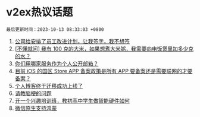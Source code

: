 # v2ex热议话题

`最后更新时间：2023-10-13 08:33:03 +0800`

1. [公司给安排了员工改进计划，让我签字，我不想签](https://www.v2ex.com/t/981210)
1. [[不懂就问] 我有 100 克的大米，如果想煮大米粥，我需要向电饭煲里加多少克的水？](https://www.v2ex.com/t/981333)
1. [你们用哪家服务作为个人公开邮箱？](https://www.v2ex.com/t/981256)
1. [目前 iOS 的国区 Store APP 备案政策是所有 APP 要备案还是需要联网的才要备案？](https://www.v2ex.com/t/981180)
1. [个人博客终于迁移成功上线了](https://www.v2ex.com/t/981227)
1. [请教脑梗的问题](https://www.v2ex.com/t/981198)
1. [开一个兴趣培训班，教初高中学生做智能硬件如何](https://www.v2ex.com/t/981219)
1. [微信原生支持鸿蒙](https://www.v2ex.com/t/981233)

